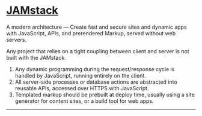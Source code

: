 # [JAMstack]

A modern architecture —
Create fast and secure sites and dynamic apps with JavaScript, APIs, and prerendered Markup, served without web servers.

Any project that relies on a tight coupling between client and server is not built with the JAMstack.

1. Any dynamic programming during the request/response cycle is handled by JavaScript, running entirely on the client.
2. All server-side processes or database actions are abstracted into reusable APIs, accessed over HTTPS with JavaScript.
3. Templated markup should be prebuilt at deploy time, usually using a site generator for content sites, or a build tool for web apps.

---

[JAMstack]:https://jamstack.org/
